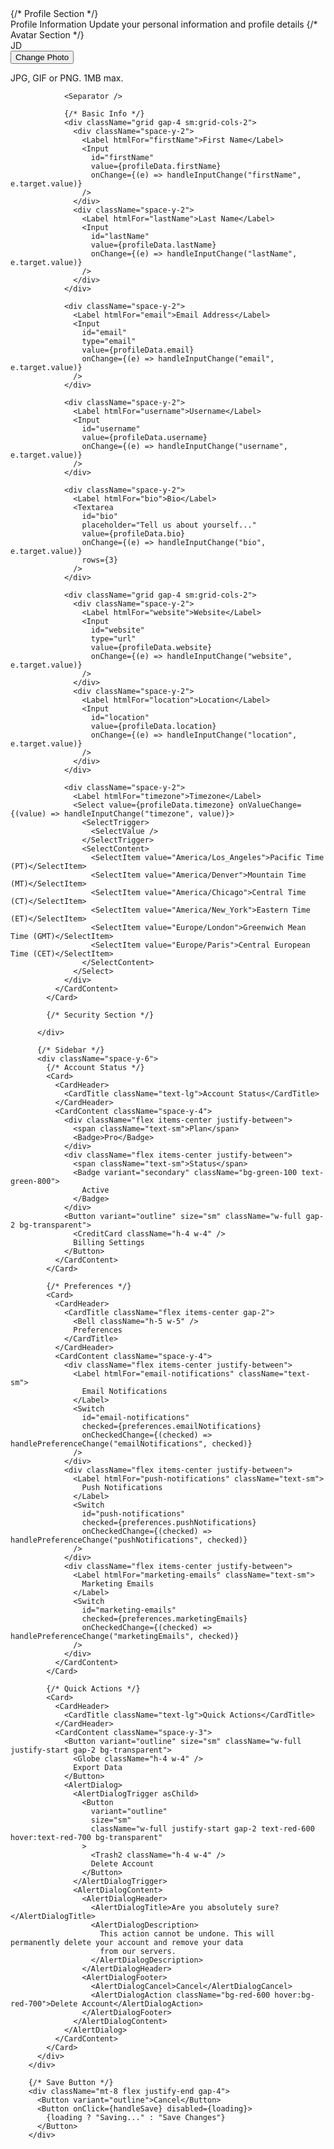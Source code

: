  <div className="grid gap-6 lg:grid-cols-3">
          {/* Profile Section */}
          <div className="lg:col-span-2 space-y-6">
            <Card>
              <CardHeader>
                <CardTitle className="flex items-center gap-2">
                  <User className="h-5 w-5" />
                  Profile Information
                </CardTitle>
                <CardDescription>Update your personal information and profile details</CardDescription>
              </CardHeader>
              <CardContent className="space-y-6">
                {/* Avatar Section */}
                <div className="flex items-center gap-4">
                  <Avatar className="h-20 w-20">
                    <AvatarImage src="/placeholder.svg?height=80&width=80" alt="Profile" />
                    <AvatarFallback className="text-lg">JD</AvatarFallback>
                  </Avatar>
                  <div>
                    <Button variant="outline" size="sm" className="gap-2 bg-transparent">
                      <Camera className="h-4 w-4" />
                      Change Photo
                    </Button>
                    <p className="text-sm text-gray-500 mt-1">JPG, GIF or PNG. 1MB max.</p>
                  </div>
                </div>

                <Separator />

                {/* Basic Info */}
                <div className="grid gap-4 sm:grid-cols-2">
                  <div className="space-y-2">
                    <Label htmlFor="firstName">First Name</Label>
                    <Input
                      id="firstName"
                      value={profileData.firstName}
                      onChange={(e) => handleInputChange("firstName", e.target.value)}
                    />
                  </div>
                  <div className="space-y-2">
                    <Label htmlFor="lastName">Last Name</Label>
                    <Input
                      id="lastName"
                      value={profileData.lastName}
                      onChange={(e) => handleInputChange("lastName", e.target.value)}
                    />
                  </div>
                </div>

                <div className="space-y-2">
                  <Label htmlFor="email">Email Address</Label>
                  <Input
                    id="email"
                    type="email"
                    value={profileData.email}
                    onChange={(e) => handleInputChange("email", e.target.value)}
                  />
                </div>

                <div className="space-y-2">
                  <Label htmlFor="username">Username</Label>
                  <Input
                    id="username"
                    value={profileData.username}
                    onChange={(e) => handleInputChange("username", e.target.value)}
                  />
                </div>

                <div className="space-y-2">
                  <Label htmlFor="bio">Bio</Label>
                  <Textarea
                    id="bio"
                    placeholder="Tell us about yourself..."
                    value={profileData.bio}
                    onChange={(e) => handleInputChange("bio", e.target.value)}
                    rows={3}
                  />
                </div>

                <div className="grid gap-4 sm:grid-cols-2">
                  <div className="space-y-2">
                    <Label htmlFor="website">Website</Label>
                    <Input
                      id="website"
                      type="url"
                      value={profileData.website}
                      onChange={(e) => handleInputChange("website", e.target.value)}
                    />
                  </div>
                  <div className="space-y-2">
                    <Label htmlFor="location">Location</Label>
                    <Input
                      id="location"
                      value={profileData.location}
                      onChange={(e) => handleInputChange("location", e.target.value)}
                    />
                  </div>
                </div>

                <div className="space-y-2">
                  <Label htmlFor="timezone">Timezone</Label>
                  <Select value={profileData.timezone} onValueChange={(value) => handleInputChange("timezone", value)}>
                    <SelectTrigger>
                      <SelectValue />
                    </SelectTrigger>
                    <SelectContent>
                      <SelectItem value="America/Los_Angeles">Pacific Time (PT)</SelectItem>
                      <SelectItem value="America/Denver">Mountain Time (MT)</SelectItem>
                      <SelectItem value="America/Chicago">Central Time (CT)</SelectItem>
                      <SelectItem value="America/New_York">Eastern Time (ET)</SelectItem>
                      <SelectItem value="Europe/London">Greenwich Mean Time (GMT)</SelectItem>
                      <SelectItem value="Europe/Paris">Central European Time (CET)</SelectItem>
                    </SelectContent>
                  </Select>
                </div>
              </CardContent>
            </Card>

            {/* Security Section */}
            
          </div>

          {/* Sidebar */}
          <div className="space-y-6">
            {/* Account Status */}
            <Card>
              <CardHeader>
                <CardTitle className="text-lg">Account Status</CardTitle>
              </CardHeader>
              <CardContent className="space-y-4">
                <div className="flex items-center justify-between">
                  <span className="text-sm">Plan</span>
                  <Badge>Pro</Badge>
                </div>
                <div className="flex items-center justify-between">
                  <span className="text-sm">Status</span>
                  <Badge variant="secondary" className="bg-green-100 text-green-800">
                    Active
                  </Badge>
                </div>
                <Button variant="outline" size="sm" className="w-full gap-2 bg-transparent">
                  <CreditCard className="h-4 w-4" />
                  Billing Settings
                </Button>
              </CardContent>
            </Card>

            {/* Preferences */}
            <Card>
              <CardHeader>
                <CardTitle className="flex items-center gap-2">
                  <Bell className="h-5 w-5" />
                  Preferences
                </CardTitle>
              </CardHeader>
              <CardContent className="space-y-4">
                <div className="flex items-center justify-between">
                  <Label htmlFor="email-notifications" className="text-sm">
                    Email Notifications
                  </Label>
                  <Switch
                    id="email-notifications"
                    checked={preferences.emailNotifications}
                    onCheckedChange={(checked) => handlePreferenceChange("emailNotifications", checked)}
                  />
                </div>
                <div className="flex items-center justify-between">
                  <Label htmlFor="push-notifications" className="text-sm">
                    Push Notifications
                  </Label>
                  <Switch
                    id="push-notifications"
                    checked={preferences.pushNotifications}
                    onCheckedChange={(checked) => handlePreferenceChange("pushNotifications", checked)}
                  />
                </div>
                <div className="flex items-center justify-between">
                  <Label htmlFor="marketing-emails" className="text-sm">
                    Marketing Emails
                  </Label>
                  <Switch
                    id="marketing-emails"
                    checked={preferences.marketingEmails}
                    onCheckedChange={(checked) => handlePreferenceChange("marketingEmails", checked)}
                  />
                </div>
              </CardContent>
            </Card>

            {/* Quick Actions */}
            <Card>
              <CardHeader>
                <CardTitle className="text-lg">Quick Actions</CardTitle>
              </CardHeader>
              <CardContent className="space-y-3">
                <Button variant="outline" size="sm" className="w-full justify-start gap-2 bg-transparent">
                  <Globe className="h-4 w-4" />
                  Export Data
                </Button>
                <AlertDialog>
                  <AlertDialogTrigger asChild>
                    <Button
                      variant="outline"
                      size="sm"
                      className="w-full justify-start gap-2 text-red-600 hover:text-red-700 bg-transparent"
                    >
                      <Trash2 className="h-4 w-4" />
                      Delete Account
                    </Button>
                  </AlertDialogTrigger>
                  <AlertDialogContent>
                    <AlertDialogHeader>
                      <AlertDialogTitle>Are you absolutely sure?</AlertDialogTitle>
                      <AlertDialogDescription>
                        This action cannot be undone. This will permanently delete your account and remove your data
                        from our servers.
                      </AlertDialogDescription>
                    </AlertDialogHeader>
                    <AlertDialogFooter>
                      <AlertDialogCancel>Cancel</AlertDialogCancel>
                      <AlertDialogAction className="bg-red-600 hover:bg-red-700">Delete Account</AlertDialogAction>
                    </AlertDialogFooter>
                  </AlertDialogContent>
                </AlertDialog>
              </CardContent>
            </Card>
          </div>
        </div>

        {/* Save Button */}
        <div className="mt-8 flex justify-end gap-4">
          <Button variant="outline">Cancel</Button>
          <Button onClick={handleSave} disabled={loading}>
            {loading ? "Saving..." : "Save Changes"}
          </Button>
        </div>